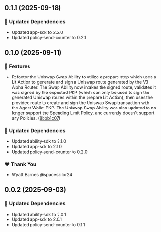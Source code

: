 ## 0.1.1 (2025-09-18)

### 🧱 Updated Dependencies

- Updated app-sdk to 2.2.0
- Updated policy-send-counter to 0.2.1

## 0.1.0 (2025-09-11)

### 🚀 Features

- Refactor the Uniswap Swap Ability to utilize a prepare step which uses a Lit Action to generate and sign a Uniswap route generated by the V3 Alpha Router. The Swap Ability now intakes the signed route, validates it was signed by the expected PKP (which can only be used to sign the generated Uniswap routes within the prepare Lit Action), then uses the provided route to create and sign the Uniswap Swap transaction with the Agent Wallet PKP. The Uniswap Swap Ability was also updated to no longer support the Spending Limit Policy, and currently doesn't support any Policies. ([8bbb1c07](https://github.com/LIT-Protocol/Vincent/commit/8bbb1c07))

### 🧱 Updated Dependencies

- Updated ability-sdk to 2.1.0
- Updated app-sdk to 2.1.0
- Updated policy-send-counter to 0.2.0

### ❤️ Thank You

- Wyatt Barnes @spacesailor24

## 0.0.2 (2025-09-03)

### 🧱 Updated Dependencies

- Updated ability-sdk to 2.0.1
- Updated app-sdk to 2.0.1
- Updated policy-send-counter to 0.1.1
